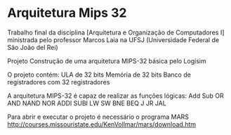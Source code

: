 # Arquitetura Mips 32

Trabalho final da disciplina [Arquitetura e Organização de Computadores I] ministrada pelo professor Marcos Laia na UFSJ (Universidade Federal de São João del Rei)

Projeto Construção de uma arquitetura MIPS-32 básica pelo Logisim

O projeto contém:
	ULA de 32 bits
	Memória de 32 bits
	Banco de registradores com 32 registradores
	
A arquitetura MIPS-32 é capaz de realizar as funções lógicas:
	Add
	Sub
	OR
	AND
	NAND
	NOR
	ADDI
	SUBI
	LW
	SW
	BNE
	BEQ
	J
	JR
	JAL
	
Para abrir e executar o projeto é necessário o programa MARS 
http://courses.missouristate.edu/KenVollmar/mars/download.htm